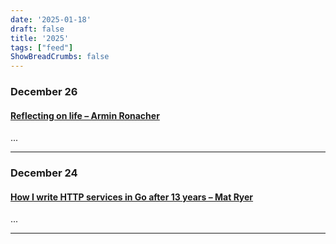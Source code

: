 ```yaml
---
date: '2025-01-18'
draft: false
title: '2025'
tags: ["feed"]
ShowBreadCrumbs: false
---
```


### December 26

#### [Reflecting on life – Armin Ronacher][32]

...

[32]: https://lucumr.pocoo.org/2024/12/26/reflecting-on-life/

---

### December 24

#### [How I write HTTP services in Go after 13 years – Mat Ryer][31]

...

[31]: https://grafana.com/blog/2024/02/09/how-i-write-http-services/

---
